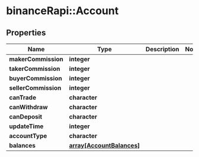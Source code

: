 # binanceRapi::Account


## Properties
Name | Type | Description | Notes
------------ | ------------- | ------------- | -------------
**makerCommission** | **integer** |  | 
**takerCommission** | **integer** |  | 
**buyerCommission** | **integer** |  | 
**sellerCommission** | **integer** |  | 
**canTrade** | **character** |  | 
**canWithdraw** | **character** |  | 
**canDeposit** | **character** |  | 
**updateTime** | **integer** |  | 
**accountType** | **character** |  | 
**balances** | [**array[AccountBalances]**](account_balances.md) |  | 


